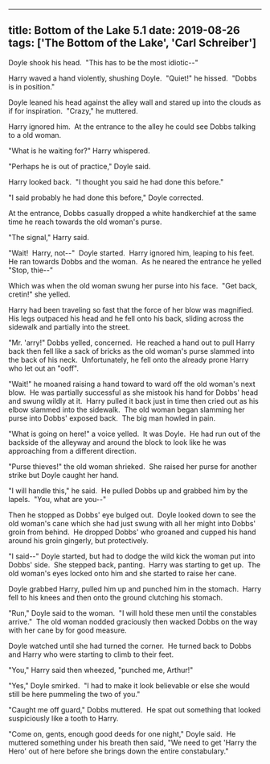 
---
title: Bottom of the Lake 5.1
date: 2019-08-26
tags: ['The Bottom of the Lake', 'Carl Schreiber']
---

Doyle shook his head.  "This has to be the most idiotic--"

Harry waved a hand violently, shushing Doyle.  "Quiet!" he hissed.  "Dobbs is in position."

Doyle leaned his head against the alley wall and stared up into the clouds as if for inspiration.  "Crazy," he muttered.

Harry ignored him.  At the entrance to the alley he could see Dobbs talking to a old woman.

"What is he waiting for?" Harry whispered.

"Perhaps he is out of practice," Doyle said.

Harry looked back.  "I thought you said he had done this before."

"I said probably he had done this before," Doyle corrected.

At the entrance, Dobbs casually dropped a white handkerchief at the same time he reach towards the old woman's purse.

"The signal," Harry said.

"Wait!  Harry, not--"  Doyle started.  Harry ignored him, leaping to his feet.  He ran towards Dobbs and the woman.  As he neared the entrance he yelled "Stop, thie--"

Which was when the old woman swung her purse into his face.  "Get back, cretin!" she yelled.

Harry had been traveling so fast that the force of her blow was magnified.  His legs outpaced his head and he fell onto his back, sliding across the sidewalk and partially into the street.

"Mr. 'arry!" Dobbs yelled, concerned.  He reached a hand out to pull Harry back then fell like a sack of bricks as the old woman's purse slammed into the back of his neck.  Unfortunately, he fell onto the already prone Harry who let out an "ooff".

"Wait!" he moaned raising a hand toward to ward off the old woman's next blow.  He was partially successful as she mistook his hand for Dobbs' head and swung wildly at it.  Harry pulled it back just in time then cried out as his elbow slammed into the sidewalk.  The old woman began slamming her purse into Dobbs' exposed back.  The big man howled in pain.

"What is going on here!" a voice yelled.  It was Doyle.  He had run out of the backside of the alleyway and around the block to look like he was approaching from a different direction.

"Purse thieves!" the old woman shrieked.  She raised her purse for another strike but Doyle caught her hand.

"I will handle this," he said.  He pulled Dobbs up and grabbed him by the lapels.  "You, what are you--"

Then he stopped as Dobbs' eye bulged out.  Doyle looked down to see the old woman's cane which she had just swung with all her might into Dobbs' groin from behind.  He dropped Dobbs' who groaned and cupped his hand around his groin gingerly, but protectively.

"I said--" Doyle started, but had to dodge the wild kick the woman put into Dobbs' side.  She stepped back, panting.  Harry was starting to get up.  The old woman's eyes locked onto him and she started to raise her cane.

Doyle grabbed Harry, pulled him up and punched him in the stomach.  Harry fell to his knees and then onto the ground clutching his stomach.

"Run," Doyle said to the woman.  "I will hold these men until the constables arrive."  The old woman nodded graciously then wacked Dobbs on the way with her cane by for good measure.

Doyle watched until she had turned the corner.  He turned back to Dobbs and Harry who were starting to climb to their feet.

"You," Harry said then wheezed, "punched me, Arthur!"

"Yes," Doyle smirked.  "I had to make it look believable or else she would still be here pummeling the two of you."

"Caught me off guard," Dobbs muttered.  He spat out something that looked suspiciously like a tooth to Harry.

"Come on, gents, enough good deeds for one night," Doyle said.  He muttered something under his breath then said, "We need to get 'Harry the Hero' out of here before she brings down the entire constabulary."
